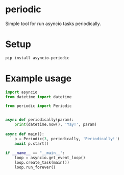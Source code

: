 # periodic

Simple tool for run asyncio tasks periodically.

# Setup

```bash
pip install asyncio-periodic
```


# Example usage

```python
import asyncio
from datetime import datetime

from periodic import Periodic


async def periodically(param):
    print(datetime.now(), 'Yay!', param)
    
async def main():
    p = Periodic(3, periodically, 'Periodically!')
    await p.start()
    
if __name__ == "__main__":
    loop = asyncio.get_event_loop()
    loop.create_task(main())
    loop.run_forever()
```